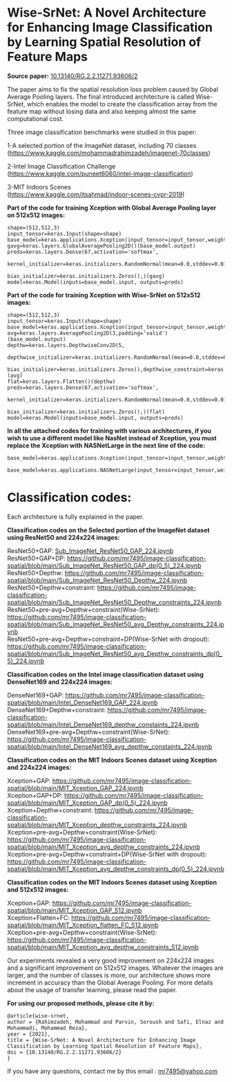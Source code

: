 # Wise-SrNet: A Novel Architecture for Enhancing Image Classification by Learning Spatial Resolution of Feature Maps

**Source paper:** [10.13140/RG.2.2.11271.93606/2](https://doi.org/10.13140/RG.2.2.11271.93606/2)

The paper aims to fix the spatial resolution loss problem caused by Global Average Pooling layers. The final introduced architecture is called Wise-SrNet, which enables the model to create the classification array from the feature map without losing data and also keeping almost the same computational cost.

Three image classification benchmarks were studied in this paper:

1-A selected portion of the ImageNet dataset, including 70 classes </br> (https://www.kaggle.com/mohammadrahimzadeh/imagenet-70classes)

2-Intel Image Classification Challenge  </br> (https://www.kaggle.com/puneet6060/intel-image-classification) </br> 

3-MIT Indoors Scenes  </br> (https://www.kaggle.com/itsahmad/indoor-scenes-cvpr-2019) </br> 

**Part of the code for training Xception with Global Average Pooling layer on 512x512 images:**

```
shape=(512,512,3)
input_tensor=keras.Input(shape=shape)
base_model=keras.applications.Xception(input_tensor=input_tensor,weights='imagenet',include_top=False)
gavg=keras.layers.GlobalAveragePooling2D()(base_model.output)
preds=keras.layers.Dense(67,activation='softmax',
                          kernel_initializer=keras.initializers.RandomNormal(mean=0.0,stddev=0.01),
                          bias_initializer=keras.initializers.Zeros(),)(gavg)
model=keras.Model(inputs=base_model.input, outputs=preds) 
```

**Part of the code for training Xception with Wise-SrNet on 512x512 images:**

```
shape=(512,512,3)
input_tensor=keras.Input(shape=shape)
base_model=keras.applications.Xception(input_tensor=input_tensor,weights='imagenet',include_top=False)
avg=keras.layers.AveragePooling2D(3,padding='valid')(base_model.output)
depthw=keras.layers.DepthwiseConv2D(5,
                                      depthwise_initializer=keras.initializers.RandomNormal(mean=0.0,stddev=0.01),
                                      bias_initializer=keras.initializers.Zeros(),depthwise_constraint=keras.constraints.NonNeg())(avg)
flat=keras.layers.Flatten()(depthw)
preds=keras.layers.Dense(67,activation='softmax',
                          kernel_initializer=keras.initializers.RandomNormal(mean=0.0,stddev=0.01),
                          bias_initializer=keras.initializers.Zeros(),)(flat)
model=keras.Model(inputs=base_model.input, outputs=preds)  
```

**In all the attached codes for training with various architectures, if you wish to use a different model like NasNet instead of Xception, you must replace the Xception with NASNetLarge in the next line of the code:**

```
base_model=keras.applications.Xception(input_tensor=input_tensor,weights='imagenet',include_top=False)

base_model=keras.applications.NASNetLarge(input_tensor=input_tensor,weights='imagenet',include_top=False)
```

# Classification codes:

Each architecture is fully explained in the paper.

**Classification codes on the Selected portion of the ImageNet dataset using ResNet50 and 224x224 images:** 

ResNet50+GAP: [Sub_ImageNet_ResNet50_GAP_224.ipynb](Sub_ImageNet_ResNet50_GAP_224.ipynb) </br> 
ResNet50+GAP+DP: https://github.com/mr7495/image-classification-spatial/blob/main/Sub_ImageNet_ResNet50_GAP_dp(0_5)_224.ipynb</br> 
ResNet50+Depthw: https://github.com/mr7495/image-classification-spatial/blob/main/Sub_ImageNet_ResNet50_Depthw_224.ipynb</br> 
ResNet50+Depthw+constraint: https://github.com/mr7495/image-classification-spatial/blob/main/Sub_ImageNet_ResNet50_Depthw_constraints_224.ipynb</br> 
ResNet50+pre-avg+Depthw+constraint(Wise-SrNet): https://github.com/mr7495/image-classification-spatial/blob/main/Sub_ImageNet_ResNet50_avg_Depthw_constraints_224.ipynb</br> 
ResNet50+pre-avg+Depthw+constraint+DP(Wise-SrNet with dropout): https://github.com/mr7495/image-classification-spatial/blob/main/Sub_ImageNet_ResNet50_avg_Depthw_constraints_dp(0_5)_224.ipynb


**Classification codes on the Intel image classification dataset using DenseNet169 and 224x224 images:** 

DenseNet169+GAP: https://github.com/mr7495/image-classification-spatial/blob/main/Intel_DenseNet169_GAP_224.ipynb</br> 
DenseNet169+Depthw+constraint: https://github.com/mr7495/image-classification-spatial/blob/main/Intel_DenseNet169_depthw_constaints_224.ipynb</br> 
DenseNet169+pre-avg+Depthw+constraint(Wise-SrNet): https://github.com/mr7495/image-classification-spatial/blob/main/Intel_DenseNet169_avg_depthw_constaints_224.ipynb</br> 

**Classification codes on the MIT Indoors Scenes dataset using Xception and 224x224 images:** 

Xception+GAP: https://github.com/mr7495/image-classification-spatial/blob/main/MIT_Xception_GAP_224.ipynb</br> 
Xception+GAP+DP: https://github.com/mr7495/image-classification-spatial/blob/main/MIT_Xception_GAP_dp(0_5)_224.ipynb</br> 
Xception+Depthw+constraint: https://github.com/mr7495/image-classification-spatial/blob/main/MIT_Xception_depthw_constraints_224.ipynb</br> 
Xception+pre-avg+Depthw+constraint(Wise-SrNet): https://github.com/mr7495/image-classification-spatial/blob/main/MIT_Xception_avg_depthw_constraints_224.ipynb</br> 
Xception+pre-avg+Depthw+constraint+DP(Wise-SrNet with dropout): https://github.com/mr7495/image-classification-spatial/blob/main/MIT_Xception_avg_depthw_constraints_dp(0_5)_224.ipynb

**Classification codes on the MIT Indoors Scenes dataset using Xception and 512x512 images:** 

Xception+GAP: https://github.com/mr7495/image-classification-spatial/blob/main/MIT_Xception_GAP_512.ipynb</br> 
Xception+Flatten+FC: https://github.com/mr7495/image-classification-spatial/blob/main/MIT_Xception_flatten_FC_512.ipynb</br> 
Xception+pre-avg+Depthw+constraint(Wise-SrNet): https://github.com/mr7495/image-classification-spatial/blob/main/MIT_Xception_avg_depthw_constraints_512.ipynb</br> 


Our experiments revealed a very good improvement on 224x224 images and a significant improvement on 512x512 images. Whatever the images are larger, and the number of classes is more, our architecture shows more increment in accuracy than the Global Average Pooling. For more details about the usage of transfer learning, please read the paper.


**For using our proposed methods, please cite it by:**
 ```
@article{wise-srnet,
author = {Rahimzadeh, Mohammad and Parvin, Soroush and Safi, Elnaz and Mohammadi, Mohammad Reza},
year = {2021},
title = {Wise-SrNet: A Novel Architecture for Enhancing Image Classification by Learning Spatial Resolution of Feature Maps},
doi = {10.13140/RG.2.2.11271.93606/2}
}
 ```

 If you have any questions, contact me by this email : mr7495@yahoo.com
